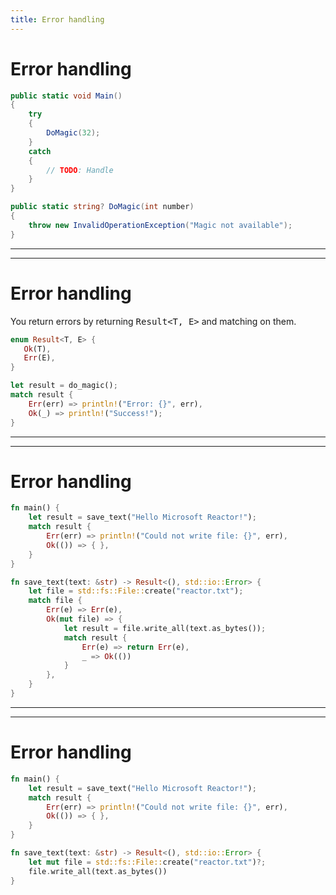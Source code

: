 ```yaml
---
title: Error handling
---
```


# Error handling <MarkerCSharp />

```csharp
public static void Main() 
{
    try
    {
        DoMagic(32);
    }
    catch
    {
        // TODO: Handle
    }
}

public static string? DoMagic(int number) 
{
    throw new InvalidOperationException("Magic not available");
}
```

---
---

# Error handling <MarkerRust />

You return errors by returning <code style="font-size: 1.0em !important;">Result<T, E></code> and matching on them.

```rust {1-4|6-10}
enum Result<T, E> {
   Ok(T),
   Err(E),
}

let result = do_magic();
match result {
    Err(err) => println!("Error: {}", err),
    Ok(_) => println!("Success!");
}
```

---
---

# Error handling <MarkerRust />

```rust {1-7|9-21}
fn main() {
    let result = save_text("Hello Microsoft Reactor!");
    match result {
        Err(err) => println!("Could not write file: {}", err),
        Ok(()) => { },
    }
}

fn save_text(text: &str) -> Result<(), std::io::Error> {
    let file = std::fs::File::create("reactor.txt");
    match file {
        Err(e) => Err(e),
        Ok(mut file) => {
            let result = file.write_all(text.as_bytes());
            match result {
                Err(e) => return Err(e),
                _ => Ok(())
            }
        },
    }
}
```

---
---

# Error handling <MarkerRust />

```rust {9-12}
fn main() {
    let result = save_text("Hello Microsoft Reactor!");
    match result {
        Err(err) => println!("Could not write file: {}", err),
        Ok(()) => { },
    }
}

fn save_text(text: &str) -> Result<(), std::io::Error> {
    let mut file = std::fs::File::create("reactor.txt")?;
    file.write_all(text.as_bytes())
}
```
